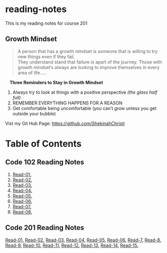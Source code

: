 # reading-notes
This is my reading notes for course 201 

## Growth Mindset
>A person that has a growth mindset is someone that is willing to try new things even if they fail.  
They understand stand that failure is apart of the journey.  Those with growth mindset’s always are looking to improve themselves in every area of life….. 

&emsp;**Three Reminders to Stay in Growth Mindset** 
1. Always try to look at things with a positive perspective *(the glass half full)*
2.  REMEMBER EVERYTHING HAPPENS FOR A REASON 
3. Get comfortable being uncomfortable (you can’t grow unless you get outside your bubble) 

Vist my Git Hub Page: https://github.com/ShekinahChristi

# Table of Contents 
## Code 102 Reading Notes
1. [Read-01.](https://ShekinahChristi.github.io/reading-notes/102/Read-01)   
1. [Read-02.](https://ShekinahChristi.github.io/reading-notes/102/read-02)
1. [Read-03.](https://ShekinahChristi.github.io/reading-notes/102/read-03)
1. [Read-04.](https://ShekinahChristi.github.io/reading-notes/102/read-04)
1. [Read-05.](https://ShekinahChristi.github.io/reading-notes/102/read-05)
1. [Read-06.](https://ShekinahChristi.github.io/reading-notes/102/read-06)
1. [Read-07.](https://ShekinahChristi.github.io/reading-notes/102/read-07)
1. [Read-08.](https://ShekinahChristi.github.io/reading-notes/102/read-08)

## Code 201 Reading Notes
[Read-01.](https://ShekinahChristi.github.io/reading-notes/201/read-01)
[Read-02.](https://ShekinahChristi.github.io/reading-notes/201/read-02)
[Read-03.](https://ShekinahChristi.github.io/reading-notes/201/read-03)
[Read-04.](https://ShekinahChristi.github.io/reading-notes/201/read-04)
[Read-05.](https://ShekinahChristi.github.io/reading-notes/201/read-05)
[Read-06.](https://ShekinahChristi.github.io/reading-notes/201/read-06)
[Read-7.](https://ShekinahChristi.github.io/reading-notes/201/read-07)
[Read-8.](https://ShekinahChristi.github.io/reading-notes/201/read-08)
[Read-9.](https://ShekinahChristi.github.io/reading-notes/201/read-09)
[Read-10.](https://ShekinahChristi.github.io/reading-notes/201/read-10)
[Read-11.](https://ShekinahChristi.github.io/reading-notes/201/read-011)
[Read-12.]()
[Read-13.]()
[Read-14.]()
[Read-15.]()


